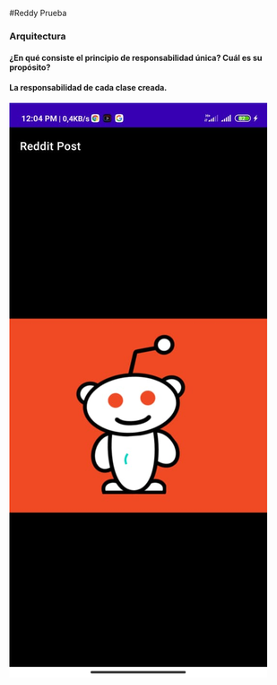 #Reddy Prueba

### Arquitectura

#### ¿En qué consiste el principio de responsabilidad única? Cuál es su propósito?

#### La responsabilidad de cada clase creada.



![Texto alternativo](1.jpeg)
